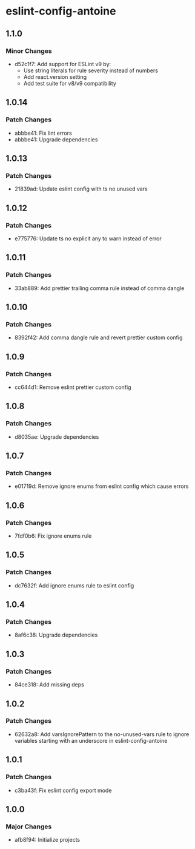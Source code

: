 # eslint-config-antoine

## 1.1.0

### Minor Changes

- d52c1f7: Add support for ESLint v9 by:
  - Use string literals for rule severity instead of numbers
  - Add react.version setting
  - Add test suite for v8/v9 compatibility

## 1.0.14

### Patch Changes

- abbbe41: Fix lint errors
- abbbe41: Upgrade dependencies

## 1.0.13

### Patch Changes

- 21839ad: Update eslint config with ts no unused vars

## 1.0.12

### Patch Changes

- e775776: Update ts no explicit any to warn instead of error

## 1.0.11

### Patch Changes

- 33ab889: Add prettier trailing comma rule instead of comma dangle

## 1.0.10

### Patch Changes

- 8392f42: Add comma dangle rule and revert prettier custom config

## 1.0.9

### Patch Changes

- cc644d1: Remove eslint prettier custom config

## 1.0.8

### Patch Changes

- d8035ae: Upgrade dependencies

## 1.0.7

### Patch Changes

- e01719d: Remove ignore enums from eslint config which cause errors

## 1.0.6

### Patch Changes

- 7fdf0b6: Fix ignore enums rule

## 1.0.5

### Patch Changes

- dc7632f: Add ignore enums rule to eslint config

## 1.0.4

### Patch Changes

- 8af6c38: Upgrade dependencies

## 1.0.3

### Patch Changes

- 84ce318: Add missing deps

## 1.0.2

### Patch Changes

- 62632a8: Add varsIgnorePattern to the no-unused-vars rule to ignore variables starting with an underscore in eslint-config-antoine

## 1.0.1

### Patch Changes

- c3ba43f: Fix eslint config export mode

## 1.0.0

### Major Changes

- afb8f94: Initialize projects
